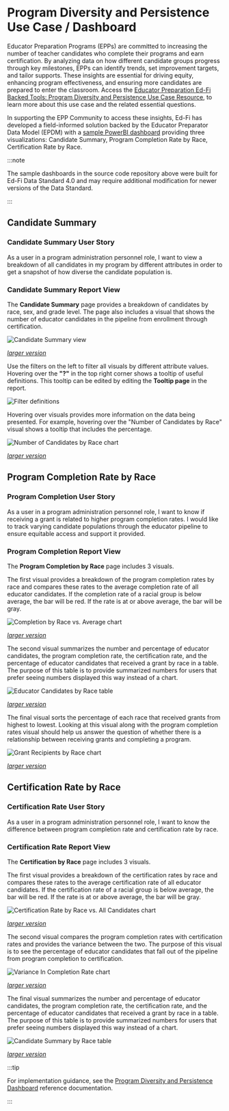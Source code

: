 # Program Diversity and Persistence Use Case / Dashboard

Educator Preparation Programs (EPPs) are committed to increasing the number of teacher candidates who complete their programs and earn certification. By analyzing data on how different candidate groups progress through key milestones, EPPs can identify trends, set improvement targets, and tailor supports. These insights are essential for driving equity, enhancing program effectiveness, and ensuring more candidates are prepared to enter the classroom. Access the [Educator Preparation Ed-Fi Backed Tools: Program Diversity and Persistence Use Case Resource](https://edfidocs.blob.core.windows.net/$web/assets/getting-started/epp/use-cases/program-diversity/Program%20Diversity%20and%20Persistence%20Use%20Case%20Resource.pdf), to learn more about this use case and the related essential questions.

In supporting the EPP Community to access these insights, Ed-Fi has developed a field-informed solution backed by the Educator Preparator Data Model (EPDM) with a [sample PowerBI
dashboard](https://github.com/Ed-Fi-Exchange-OSS/Educator-Pipeline-Dashboards)
providing three visualizations: Candidate Summary, Program Completion Rate by
Race, Certification Rate by Race.

:::note

The sample dashboards in the source code repository above were built for Ed-Fi
Data Standard 4.0 and may require additional modification for newer versions of
the Data Standard.

:::

## Candidate Summary

### Candidate Summary User Story

As a user in a program administration personnel role, I want to view a breakdown
of all candidates in my program by different attributes in order to get a
snapshot of how diverse the candidate population is.

### Candidate Summary Report View

The **Candidate Summary** page provides a breakdown of candidates by race, sex,
and grade level. The page also includes a visual that shows the number of
educator candidates in the pipeline from enrollment through certification.

![Candidate Summary view](https://edfidocs.blob.core.windows.net/$web/img/getting-started/use-cases/epp/candidate-summary-small.png)

_[larger version](https://edfidocs.blob.core.windows.net/$web/img/getting-started/use-cases/epp/candidate-summary.png)_

Use the filters on the left to filter all visuals by different attribute values.
Hovering over the **"?"** in the top right corner shows a tooltip of useful
definitions. This tooltip can be edited by editing the **Tooltip page** in the
report.

![Filter definitions](https://edfidocs.blob.core.windows.net/$web/img/getting-started/use-cases/epp/filter-definitions.png)

Hovering over visuals provides more information on the data being presented. For
example, hovering over the "Number of Candidates by Race" visual shows a tooltip
that includes the percentage.

![Number of Candidates by Race chart](https://edfidocs.blob.core.windows.net/$web/img/getting-started/use-cases/epp/number-candidates-by-race-small.png)

_[larger version](https://edfidocs.blob.core.windows.net/$web/img/getting-started/use-cases/epp/number-candidates-by-race.png)_

## Program Completion Rate by Race

### Program Completion User Story

As a user in a program administration personnel role, I want to know if
receiving a grant is related to higher program completion rates. I would like to
track varying candidate populations through the educator pipeline to ensure
equitable access and support it provided.

### Program Completion Report View

The **Program Completion by Race** page includes 3 visuals.

The first visual provides a breakdown of the program completion rates by race
and compares these rates to the average completion rate of all educator
candidates. If the completion rate of a racial group is below average, the bar
will be red. If the rate is at or above average, the bar will be gray.

![Completion by Race vs. Average chart](https://edfidocs.blob.core.windows.net/$web/img/getting-started/use-cases/epp/completion-by-race-vs-average-small.png)

_[larger version](https://edfidocs.blob.core.windows.net/$web/img/getting-started/use-cases/epp/completion-by-race-vs-average.png)_

The second visual summarizes the number and percentage of educator candidates,
the program completion rate, the certification rate, and the percentage of
educator candidates that received a grant by race in a table. The purpose of
this table is to provide summarized numbers for users that prefer seeing numbers
displayed this way instead of a chart.

![Educator Candidates by Race table](https://edfidocs.blob.core.windows.net/$web/img/getting-started/use-cases/epp/educator-candidates-by-race-small.png)

_[larger version](https://edfidocs.blob.core.windows.net/$web/img/getting-started/use-cases/epp/educator-candidates-by-race.png)_

The final visual sorts the percentage of each race that received grants from
highest to lowest. Looking at this visual along with the program completion
rates visual should help us answer the question of whether there is a
relationship between receiving grants and completing a program.

![Grant Recipients by Race chart](https://edfidocs.blob.core.windows.net/$web/img/getting-started/use-cases/epp/grant-recipients-by-race-small.png)

_[larger version](https://edfidocs.blob.core.windows.net/$web/img/getting-started/use-cases/epp/grant-recipients-by-race.png)_

## Certification Rate by Race

### Certification Rate User Story

As a user in a program administration personnel role, I want to know the
difference between program completion rate and certification rate by race.

### Certification Rate Report View

The **Certification by Race** page includes 3 visuals.

The first visual provides a breakdown of the certification rates by race and
compares these rates to the average certification rate of all educator
candidates. If the certification rate of a racial group is below average, the
bar will be red. If the rate is at or above average, the bar will be gray.

![Certification Rate by Race vs. All Candidates chart](https://edfidocs.blob.core.windows.net/$web/img/getting-started/use-cases/epp/certification-by-rate-vs-all-small.png)

_[larger version](https://edfidocs.blob.core.windows.net/$web/img/getting-started/use-cases/epp/certification-by-rate-vs-all.png)_

The second visual compares the program completion rates with certification rates
and provides the variance between the two. The purpose of this visual is to see
the percentage of educator candidates that fall out of the pipeline from program
completion to certification.

![Variance In Completion Rate chart](https://edfidocs.blob.core.windows.net/$web/img/getting-started/use-cases/epp/variance-in-completion-rate-small.png)

_[larger version](https://edfidocs.blob.core.windows.net/$web/img/getting-started/use-cases/epp/variance-in-completion-rate.png)_

The final visual summarizes the number and percentage of educator candidates,
the program completion rate, the certification rate, and the percentage of
educator candidates that received a grant by race in a table. The purpose of
this table is to provide summarized numbers for users that prefer seeing numbers
displayed this way instead of a chart.

![Candidate Summary by Race table](https://edfidocs.blob.core.windows.net/$web/img/getting-started/use-cases/epp/candidate-summary-by-race-small.png)

_[larger version](https://edfidocs.blob.core.windows.net/$web/img/getting-started/use-cases/epp/candidate-summary-by-race.png)_

:::tip

For implementation guidance, see the [Program Diversity and Persistence Dashboard](/reference/educator-pipeline/program-diversity/) reference documentation.

:::
